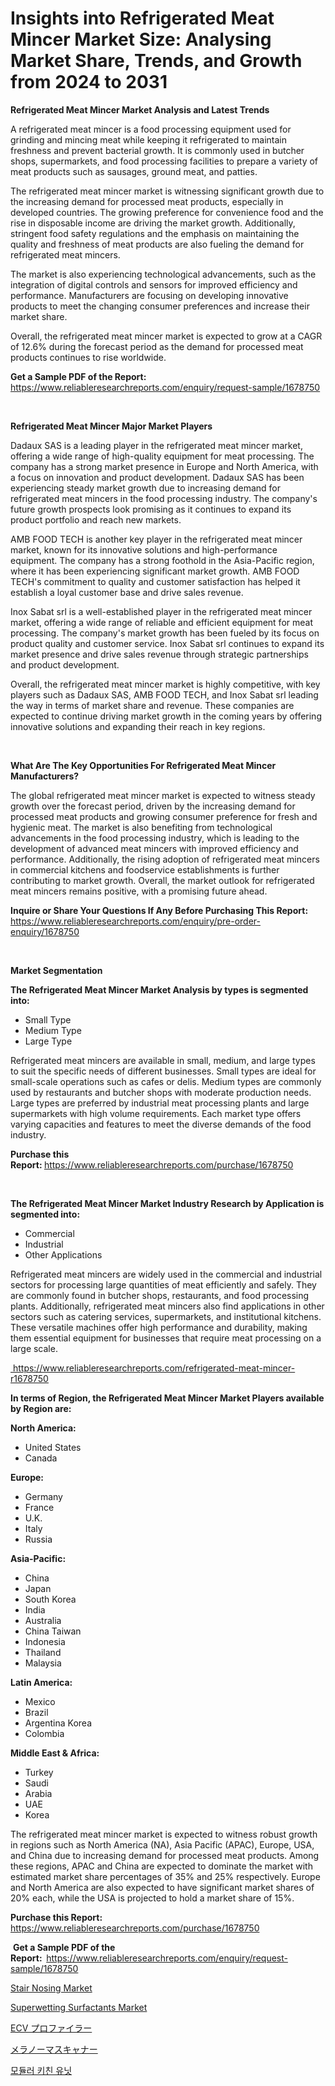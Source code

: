 <p><h1>Insights into Refrigerated Meat Mincer Market Size: Analysing Market Share, Trends, and Growth from 2024 to 2031</h1></p><p><strong>Refrigerated Meat Mincer Market Analysis and Latest Trends</strong></p>
<p><p>A refrigerated meat mincer is a food processing equipment used for grinding and mincing meat while keeping it refrigerated to maintain freshness and prevent bacterial growth. It is commonly used in butcher shops, supermarkets, and food processing facilities to prepare a variety of meat products such as sausages, ground meat, and patties.</p><p>The refrigerated meat mincer market is witnessing significant growth due to the increasing demand for processed meat products, especially in developed countries. The growing preference for convenience food and the rise in disposable income are driving the market growth. Additionally, stringent food safety regulations and the emphasis on maintaining the quality and freshness of meat products are also fueling the demand for refrigerated meat mincers.</p><p>The market is also experiencing technological advancements, such as the integration of digital controls and sensors for improved efficiency and performance. Manufacturers are focusing on developing innovative products to meet the changing consumer preferences and increase their market share.</p><p>Overall, the refrigerated meat mincer market is expected to grow at a CAGR of 12.6% during the forecast period as the demand for processed meat products continues to rise worldwide.</p></p>
<p><strong>Get a Sample PDF of the Report:&nbsp;</strong> <a href="https://www.reliableresearchreports.com/enquiry/request-sample/1678750">https://www.reliableresearchreports.com/enquiry/request-sample/1678750</a></p>
<p>&nbsp;</p>
<p><strong>Refrigerated Meat Mincer Major Market Players</strong></p>
<p><p>Dadaux SAS is a leading player in the refrigerated meat mincer market, offering a wide range of high-quality equipment for meat processing. The company has a strong market presence in Europe and North America, with a focus on innovation and product development. Dadaux SAS has been experiencing steady market growth due to increasing demand for refrigerated meat mincers in the food processing industry. The company's future growth prospects look promising as it continues to expand its product portfolio and reach new markets.</p><p>AMB FOOD TECH is another key player in the refrigerated meat mincer market, known for its innovative solutions and high-performance equipment. The company has a strong foothold in the Asia-Pacific region, where it has been experiencing significant market growth. AMB FOOD TECH's commitment to quality and customer satisfaction has helped it establish a loyal customer base and drive sales revenue.</p><p>Inox Sabat srl is a well-established player in the refrigerated meat mincer market, offering a wide range of reliable and efficient equipment for meat processing. The company's market growth has been fueled by its focus on product quality and customer service. Inox Sabat srl continues to expand its market presence and drive sales revenue through strategic partnerships and product development.</p><p>Overall, the refrigerated meat mincer market is highly competitive, with key players such as Dadaux SAS, AMB FOOD TECH, and Inox Sabat srl leading the way in terms of market share and revenue. These companies are expected to continue driving market growth in the coming years by offering innovative solutions and expanding their reach in key regions.</p></p>
<p>&nbsp;</p>
<p><strong>What Are The Key Opportunities For Refrigerated Meat Mincer Manufacturers?</strong></p>
<p><p>The global refrigerated meat mincer market is expected to witness steady growth over the forecast period, driven by the increasing demand for processed meat products and growing consumer preference for fresh and hygienic meat. The market is also benefiting from technological advancements in the food processing industry, which is leading to the development of advanced meat mincers with improved efficiency and performance. Additionally, the rising adoption of refrigerated meat mincers in commercial kitchens and foodservice establishments is further contributing to market growth. Overall, the market outlook for refrigerated meat mincers remains positive, with a promising future ahead.</p></p>
<p><strong>Inquire or Share Your Questions If Any Before Purchasing This Report:</strong> <a href="https://www.reliableresearchreports.com/enquiry/pre-order-enquiry/1678750">https://www.reliableresearchreports.com/enquiry/pre-order-enquiry/1678750</a></p>
<p>&nbsp;</p>
<p><strong>Market Segmentation</strong></p>
<p><strong>The Refrigerated Meat Mincer Market Analysis by types is segmented into:</strong></p>
<p><ul><li>Small Type</li><li>Medium Type</li><li>Large Type</li></ul></p>
<p><p>Refrigerated meat mincers are available in small, medium, and large types to suit the specific needs of different businesses. Small types are ideal for small-scale operations such as cafes or delis. Medium types are commonly used by restaurants and butcher shops with moderate production needs. Large types are preferred by industrial meat processing plants and large supermarkets with high volume requirements. Each market type offers varying capacities and features to meet the diverse demands of the food industry.</p></p>
<p><strong>Purchase this Report:&nbsp;</strong><a href="https://www.reliableresearchreports.com/purchase/1678750">https://www.reliableresearchreports.com/purchase/1678750</a></p>
<p>&nbsp;</p>
<p><strong>The Refrigerated Meat Mincer Market Industry Research by Application is segmented into:</strong></p>
<p><ul><li>Commercial</li><li>Industrial</li><li>Other Applications</li></ul></p>
<p><p>Refrigerated meat mincers are widely used in the commercial and industrial sectors for processing large quantities of meat efficiently and safely. They are commonly found in butcher shops, restaurants, and food processing plants. Additionally, refrigerated meat mincers also find applications in other sectors such as catering services, supermarkets, and institutional kitchens. These versatile machines offer high performance and durability, making them essential equipment for businesses that require meat processing on a large scale.</p></p>
<p><a href="https://www.reliableresearchreports.com/refrigerated-meat-mincer-r1678750">&nbsp;https://www.reliableresearchreports.com/refrigerated-meat-mincer-r1678750</a></p>
<p><strong>In terms of Region, the Refrigerated Meat Mincer Market Players available by Region are:</strong></p>
<p>
    <p> <strong> North America: </strong>
        <ul>
            <li>United States</li>
            <li>Canada</li>
        </ul>
        </p> 
    <p> <strong> Europe: </strong>
        <ul>
            <li>Germany</li>
            <li>France</li>
            <li>U.K.</li>
            <li>Italy</li>
            <li>Russia</li>
        </ul>
        </p> 
    <p> <strong> Asia-Pacific: </strong>
        <ul>
            <li>China</li>
            <li>Japan</li>
            <li>South Korea</li>
            <li>India</li>
            <li>Australia</li>
            <li>China Taiwan</li>
            <li>Indonesia</li>
            <li>Thailand</li>
            <li>Malaysia</li>
        </ul>
        </p> 
    <p> <strong> Latin America: </strong>
        <ul>
            <li>Mexico</li>
            <li>Brazil</li>
            <li>Argentina Korea</li>
            <li>Colombia</li>
        </ul>
        </p> 
    <p> <strong> Middle East & Africa: </strong>
        <ul>
            <li>Turkey</li>
            <li>Saudi</li>
            <li>Arabia</li>
            <li>UAE</li>
            <li>Korea</li>
        </ul>
    </p>
    </p>
<p><p>The refrigerated meat mincer market is expected to witness robust growth in regions such as North America (NA), Asia Pacific (APAC), Europe, USA, and China due to increasing demand for processed meat products. Among these regions, APAC and China are expected to dominate the market with estimated market share percentages of 35% and 25% respectively. Europe and North America are also expected to have significant market shares of 20% each, while the USA is projected to hold a market share of 15%.</p></p>
<p><strong>Purchase this Report: </strong><a href="https://www.reliableresearchreports.com/purchase/1678750">https://www.reliableresearchreports.com/purchase/1678750</a></p>
<p>&nbsp;<strong>Get a Sample PDF of the Report:&nbsp;&nbsp;</strong><a href="https://www.reliableresearchreports.com/enquiry/request-sample/1678750">https://www.reliableresearchreports.com/enquiry/request-sample/1678750</a></p>
<p><strong></strong></p>
<p><p><a href="https://www.linkedin.com/pulse/stair-nosing-market-size-share-amp-trends-analysis-report-material-prtqe?trackingId=KIUiIBXXNJ1qmtjJ2K976w%3D%3D">Stair Nosing Market</a></p><p><a href="https://www.linkedin.com/pulse/superwetting-surfactants-market-research-report-key-successful-rgj4e?trackingId=eAKD1AbfTG0s7bNSwp6LSg%3D%3D">Superwetting Surfactants Market</a></p><p><a href="https://medium.com/@lelanadden5645/ecv%E3%83%97%E3%83%AD%E3%83%95%E3%82%A1%E3%82%A4%E3%83%A9%E3%83%BC%E5%B8%82%E5%A0%B4%E5%B1%95%E6%9C%9B-%E7%94%A3%E6%A5%AD%E6%A6%82%E8%A6%81%E3%81%A8%E4%BA%88%E6%B8%AC-2024%E5%B9%B4%E3%81%8B%E3%82%892031%E5%B9%B4-e8ab1e40bfef">ECV プロファイラー</a></p><p><a href="https://medium.com/@chrispbacon162023/%E3%83%A1%E3%83%A9%E3%83%8E%E3%83%BC%E3%83%9E%E3%82%B9%E3%82%AD%E3%83%A3%E3%83%8A%E3%83%BC%E5%B8%82%E5%A0%B4%E3%83%AC%E3%83%9D%E3%83%BC%E3%83%88%E3%81%AF-%E3%81%93%E3%81%AE%E5%B8%82%E5%A0%B4%E3%81%AE%E6%9C%80%E6%96%B0%E3%81%AE%E3%83%88%E3%83%AC%E3%83%B3%E3%83%89%E3%82%84%E6%88%90%E9%95%B7%E3%81%AE%E6%A9%9F%E4%BC%9A%E3%82%92%E6%98%8E%E3%82%89%E3%81%8B%E3%81%AB%E3%81%97%E3%81%A6%E3%81%84%E3%81%BE%E3%81%99-5703948f52bb">メラノーマスキャナー</a></p><p><a href="https://medium.com/@anvil67678789/%EB%AA%A8%EB%93%88%EC%8B%9D-%EC%A3%BC%EB%B0%A9-%EC%9C%A0%EB%8B%9B-%EC%8B%9C%EC%9E%A5-%EB%B6%84%EC%84%9D-%EA%B7%B8%EC%9D%98-cagr-%EC%8B%9C%EC%9E%A5-%EC%84%B8%EB%B6%84%ED%99%94-%EB%B0%8F-%EA%B8%80%EB%A1%9C%EB%B2%8C-%EC%82%B0%EC%97%85-%EA%B0%9C%EC%9A%94-77a0d16bbe9b">모듈러 키친 유닛</a></p></p>